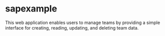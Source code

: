 # sapexample
This web application enables users to manage teams by providing a simple interface for creating, reading, updating, and deleting team data.
